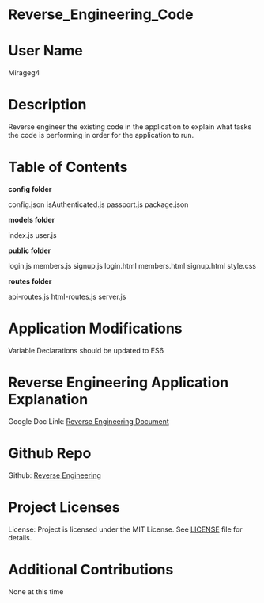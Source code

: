# Reverse_Engineering_Code

 # User Name
Mirageg4


# Description
Reverse engineer the existing code in the application to explain what tasks the code is performing in order for the application to run. 

# Table of Contents
**config folder**

config.json
isAuthenticated.js
passport.js
package.json

**models folder**

index.js
user.js

**public folder**

login.js
members.js
signup.js
login.html
members.html
signup.html
style.css

**routes folder**

api-routes.js
html-routes.js
server.js

# Application Modifications

Variable Declarations should be updated to ES6

# Reverse Engineering Application Explanation 

<p>Google Doc Link: <a href="https://docs.google.com/document/d/1bJau3r3197v1ql1DxrrTbBbs7-zeJe_v-nBLOVd-_QU/edit?usp=sharing">Reverse Engineering Document</a>

# Github Repo
<p>Github: <a href="https://github.com/Mirageg4/Reverse_Engineering_Code">Reverse Engineering</a>

# Project Licenses
<p>License: Project is licensed under the MIT License. 
See <a href ="https://www.mit.edu/~amini/LICENSE.md">LICENSE</a> file for details.

# Additional Contributions
None at this time
